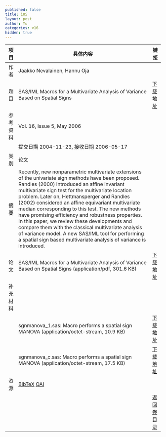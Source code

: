 ```yaml
---
published: false
title: i05
layout: post
author: Yu
categories: v16
hidden: true
---
```


| 项目 | 具体内容 | 链接 |
|---:|---|---|
| 作者 | Jaakko Nevalainen, Hannu Oja| |
| 题目 |SAS/IML Macros for a Multivariate Analysis of Variance Based on Spatial Signs | [下载地址](http://www.jstatsoft.org/v16/i05/paper) |
| 参考资料 |Vol. 16, Issue 5, May 2006 | |
| | 提交日期 2004-11-23, 接收日期 2006-05-17| | 
| 类别 | 论文| |
| 摘要 | Recently, new nonparametric multivariate extensions of the univariate sign methods have been proposed. Randles (2000) introduced an affine invariant multivariate sign test for the multivariate location problem. Later on, Hettmansperger and Randles (2002) considered an affine equivariant multivariate median corresponding to this test. The new methods have promising efficiency and robustness properties. In this paper, we review these developments and compare them with the classical multivariate analysis of variance model. A new SAS/IML tool for performing a spatial sign based multivariate analysis of variance is introduced.| |
| 论文 | SAS/IML Macros for a Multivariate Analysis of Variance Based on Spatial Signs  (application/pdf, 301.6 KB)| [下载地址](http://www.jstatsoft.org/v16/i05/paper) |
| 补充材料 | | |
| |sgnmanova_1.sas: Macro performs a spatial sign MANOVA  (application/octet-stream, 10.9 KB)|  [下载地址](http://www.jstatsoft.org/v16/i05/supp/1) |
| |sgnmanova_c.sas: Macro performs a spatial sign MANOVA  (application/octet-stream, 17.5 KB)|  [下载地址](http://www.jstatsoft.org/v16/i05/supp/2) |
| 资源 | [BibTeX](http://www.jstatsoft.org/v16/i05/bibtex) [OAI](http://www.jstatsoft.org/oai?verb=GetRecord&identifier=oai.jstatsoft/v16/i05&prefix=oai_dc)| |
| |  | [返回卷目录]({{site.baseurl}}/volume/v16.html) |